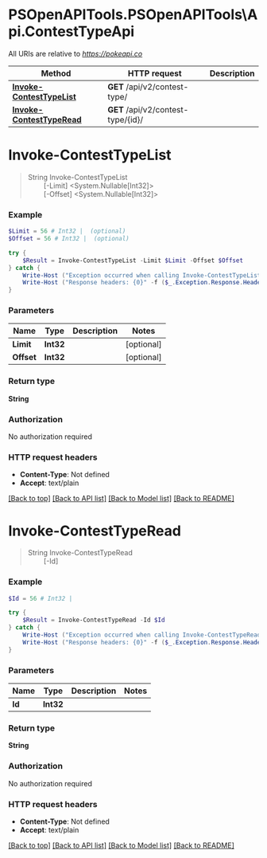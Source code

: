 # PSOpenAPITools.PSOpenAPITools\Api.ContestTypeApi

All URIs are relative to *https://pokeapi.co*

Method | HTTP request | Description
------------- | ------------- | -------------
[**Invoke-ContestTypeList**](ContestTypeApi.md#Invoke-ContestTypeList) | **GET** /api/v2/contest-type/ | 
[**Invoke-ContestTypeRead**](ContestTypeApi.md#Invoke-ContestTypeRead) | **GET** /api/v2/contest-type/{id}/ | 


<a id="Invoke-ContestTypeList"></a>
# **Invoke-ContestTypeList**
> String Invoke-ContestTypeList<br>
> &nbsp;&nbsp;&nbsp;&nbsp;&nbsp;&nbsp;&nbsp;&nbsp;[-Limit] <System.Nullable[Int32]><br>
> &nbsp;&nbsp;&nbsp;&nbsp;&nbsp;&nbsp;&nbsp;&nbsp;[-Offset] <System.Nullable[Int32]><br>



### Example
```powershell
$Limit = 56 # Int32 |  (optional)
$Offset = 56 # Int32 |  (optional)

try {
    $Result = Invoke-ContestTypeList -Limit $Limit -Offset $Offset
} catch {
    Write-Host ("Exception occurred when calling Invoke-ContestTypeList: {0}" -f ($_.ErrorDetails | ConvertFrom-Json))
    Write-Host ("Response headers: {0}" -f ($_.Exception.Response.Headers | ConvertTo-Json))
}
```

### Parameters

Name | Type | Description  | Notes
------------- | ------------- | ------------- | -------------
 **Limit** | **Int32**|  | [optional] 
 **Offset** | **Int32**|  | [optional] 

### Return type

**String**

### Authorization

No authorization required

### HTTP request headers

 - **Content-Type**: Not defined
 - **Accept**: text/plain

[[Back to top]](#) [[Back to API list]](../README.md#documentation-for-api-endpoints) [[Back to Model list]](../README.md#documentation-for-models) [[Back to README]](../README.md)

<a id="Invoke-ContestTypeRead"></a>
# **Invoke-ContestTypeRead**
> String Invoke-ContestTypeRead<br>
> &nbsp;&nbsp;&nbsp;&nbsp;&nbsp;&nbsp;&nbsp;&nbsp;[-Id] <Int32><br>



### Example
```powershell
$Id = 56 # Int32 | 

try {
    $Result = Invoke-ContestTypeRead -Id $Id
} catch {
    Write-Host ("Exception occurred when calling Invoke-ContestTypeRead: {0}" -f ($_.ErrorDetails | ConvertFrom-Json))
    Write-Host ("Response headers: {0}" -f ($_.Exception.Response.Headers | ConvertTo-Json))
}
```

### Parameters

Name | Type | Description  | Notes
------------- | ------------- | ------------- | -------------
 **Id** | **Int32**|  | 

### Return type

**String**

### Authorization

No authorization required

### HTTP request headers

 - **Content-Type**: Not defined
 - **Accept**: text/plain

[[Back to top]](#) [[Back to API list]](../README.md#documentation-for-api-endpoints) [[Back to Model list]](../README.md#documentation-for-models) [[Back to README]](../README.md)

